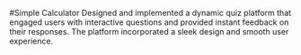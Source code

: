 #Simple Calculator
Designed and implemented a dynamic quiz platform that engaged users with interactive questions and provided instant feedback on their responses. The platform incorporated a sleek design and smooth user experience.
